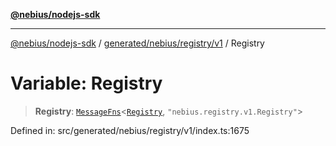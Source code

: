[**@nebius/nodejs-sdk**](../../../../../README.md)

---

[@nebius/nodejs-sdk](../../../../../README.md) / [generated/nebius/registry/v1](../README.md) / Registry

# Variable: Registry

> **Registry**: [`MessageFns`](../../../../../runtime/protos/core/interfaces/MessageFns.md)\<[`Registry`](../interfaces/Registry.md), `"nebius.registry.v1.Registry"`\>

Defined in: src/generated/nebius/registry/v1/index.ts:1675
